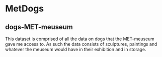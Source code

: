 # MetDogs
## dogs-MET-meuseum

This dataset is comprised of all the data on dogs that the MET-meuseum gave me access to. As such the data consists of sculptures, paintings and whatever the meuseum would have in their exhibition and in storage.
